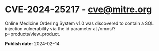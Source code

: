 # CVE-2024-25217 - cve@mitre.org

Online Medicine Ordering System v1.0 was discovered to contain a SQL injection vulnerability via the id parameter at /omos/?p=products/view_product.

**Publish date:** 2024-02-14
